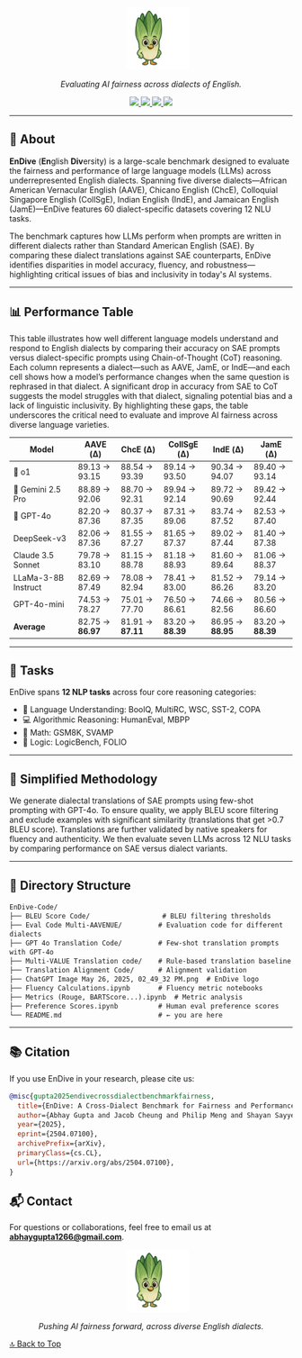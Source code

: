 <div id="top"></div>

<p align="center">
  &nbsp;&nbsp;&nbsp;&nbsp;&nbsp;
  <img src="May 26, 2025, 02_49_32 PM.png" alt="EnDive Logo" width="22%" />
</p>

<p align="center"><em>Evaluating AI fairness across dialects of English.</em></p>

<p align="center">
  <a href="https://huggingface.co/abhaygupta1266">
    <img src="https://img.shields.io/badge/%F0%9F%91%80%20Dataset-HuggingFace-blue" />
  </a>
  <a href="https://arxiv.org/abs/2504.07100">
    <img src="https://img.shields.io/badge/%F0%9F%93%9C%20Paper-arXiv-red" />
  </a>
  <a href="https://github.com/endiveee/EnDive-Code">
    <img src="https://img.shields.io/badge/%F0%9F%A4%96%20Code-GitHub-grey" />
  </a>
  <a href="https://endiveee.github.io">
    <img src="https://img.shields.io/badge/%F0%9F%8C%90%20Website-EnDive-brightgreen" />
  </a>
</p>

---

## 📝 About

**EnDive** (**En**glish **Div**ersity) is a large-scale benchmark designed to evaluate the fairness and performance of large language models (LLMs) across underrepresented English dialects. Spanning five diverse dialects—African American Vernacular English (AAVE), Chicano English (ChcE), Colloquial Singapore English (CollSgE), Indian English (IndE), and Jamaican English (JamE)—EnDive features 60 dialect-specific datasets covering 12 NLU tasks.

The benchmark captures how LLMs perform when prompts are written in different dialects rather than Standard American English (SAE). By comparing these dialect translations against SAE counterparts, EnDive identifies disparities in model accuracy, fluency, and robustness—highlighting critical issues of bias and inclusivity in today's AI systems.

---

## 📊 Performance Table

This table illustrates how well different language models understand and respond to English dialects by comparing their accuracy on SAE prompts versus dialect-specific prompts using Chain-of-Thought (CoT) reasoning. Each column represents a dialect—such as AAVE, JamE, or IndE—and each cell shows how a model’s performance changes when the same question is rephrased in that dialect. A significant drop in accuracy from SAE to CoT suggests the model struggles with that dialect, signaling potential bias and a lack of linguistic inclusivity. By highlighting these gaps, the table underscores the critical need to evaluate and improve AI fairness across diverse language varieties.

| Model              | AAVE (Δ) | ChcE (Δ) | CollSgE (Δ) | IndE (Δ) | JamE (Δ) |
|--------------------|----------|----------|-------------|----------|----------|
| 🥇 o1              | 89.13 → 93.15 | 88.54 → 93.39 | 89.14 → 93.50 | 90.34 → 94.07 | 89.40 → 93.14 |
| 🥈 Gemini 2.5 Pro   | 88.89 → 92.06 | 88.70 → 92.31 | 89.94 → 92.14 | 89.72 → 90.69 | 89.42 → 92.44 |
| 🥉 GPT-4o          | 82.20 → 87.36 | 80.37 → 87.35 | 87.31 → 89.06 | 83.74 → 87.52 | 82.53 → 87.40 |
| DeepSeek-v3        | 82.06 → 87.36 | 81.55 → 87.27 | 81.65 → 87.37 | 89.02 → 87.44 | 81.40 → 87.38 |
| Claude 3.5 Sonnet  | 79.78 → 83.10 | 81.15 → 88.78 | 81.18 → 88.93 | 81.60 → 89.64 | 81.06 → 88.37 |
| LLaMa-3-8B Instruct| 82.69 → 87.49 | 78.08 → 82.94 | 78.41 → 83.00 | 81.52 → 86.26 | 79.14 → 83.20 |
| GPT-4o-mini        | 74.53 → 78.27 | 75.01 → 77.70 | 76.50 → 86.61 | 74.66 → 82.56 | 80.56 → 86.60 |
| **Average**        | 82.75 → **86.97** | 81.91 → **87.11** | 83.20 → **88.39** | 86.95 → **88.95** | 83.20 → **88.39** |

---

## 🧪 Tasks

EnDive spans **12 NLP tasks** across four core reasoning categories:

- 🧠 Language Understanding: BoolQ, MultiRC, WSC, SST-2, COPA  
- 💻 Algorithmic Reasoning: HumanEval, MBPP  
- 🧮 Math: GSM8K, SVAMP  
- 🔎 Logic: LogicBench, FOLIO

---

## 🧠 Simplified Methodology

We generate dialectal translations of SAE prompts using few-shot prompting with GPT-4o. To ensure quality, we apply BLEU score filtering and exclude examples with significant similarity (translations that get >0.7 BLEU score). Translations are further validated by native speakers for fluency and authenticity. We then evaluate seven LLMs across 12 NLU tasks by comparing performance on SAE versus dialect variants.


---

## 📁 Directory Structure

```
EnDive-Code/
├── BLEU Score Code/                  # BLEU filtering thresholds
├── Eval Code Multi-AAVENUE/         # Evaluation code for different dialects
├── GPT 4o Translation Code/         # Few-shot translation prompts with GPT-4o
├── Multi-VALUE Translation code/    # Rule-based translation baseline
├── Translation Alignment Code/      # Alignment validation
├── ChatGPT Image May 26, 2025, 02_49_32 PM.png  # EnDive logo
├── Fluency Calculations.ipynb       # Fluency metric notebooks
├── Metrics (Rouge, BARTScore...).ipynb  # Metric analysis
├── Preference Scores.ipynb          # Human eval preference scores
└── README.md                        # ← you are here
```


---

## 📚 Citation

If you use EnDive in your research, please cite us:

```bibtex
@misc{gupta2025endivecrossdialectbenchmarkfairness,
  title={EnDive: A Cross-Dialect Benchmark for Fairness and Performance in Large Language Models}, 
  author={Abhay Gupta and Jacob Cheung and Philip Meng and Shayan Sayyed and Austen Liao and Kevin Zhu and Sean O'Brien},
  year={2025},
  eprint={2504.07100},
  archivePrefix={arXiv},
  primaryClass={cs.CL},
  url={https://arxiv.org/abs/2504.07100}, 
}
```

## 📬 Contact

For questions or collaborations, feel free to email us at **abhaygupta1266@gmail.com**.

<p align="center">
  &nbsp;&nbsp;&nbsp;&nbsp;&nbsp;
  <img src="May 26, 2025, 02_49_32 PM.png" alt="EnDive Logo" width="22%" />
</p>

<p align="center"><em>Pushing AI fairness forward, across diverse English dialects.</em></p>

<p align="left">
  <a href="#top">🔝 Back to Top</a>
</p>
